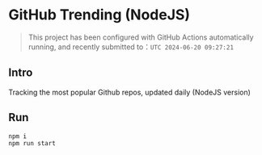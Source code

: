 # GitHub Trending (NodeJS)

> This project has been configured with GitHub Actions automatically running, and recently submitted to：`UTC 2024-06-20 09:27:21`

## Intro

Tracking the most popular Github repos, updated daily (NodeJS version)

## Run

```bash
npm i
npm run start
```
